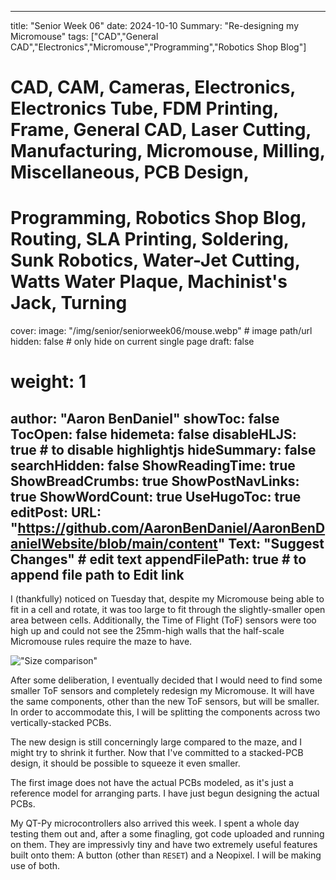 
---
title: "Senior Week 06"
date: 2024-10-10
Summary: "Re-designing my Micromouse"
tags: ["CAD","General CAD","Electronics","Micromouse","Programming","Robotics Shop Blog"]
# CAD, CAM, Cameras, Electronics, Electronics Tube, FDM Printing, Frame, General CAD, Laser Cutting, Manufacturing, Micromouse, Milling, Miscellaneous, PCB Design,
# Programming, Robotics Shop Blog, Routing, SLA Printing, Soldering, Sunk Robotics, Water-Jet Cutting, Watts Water Plaque, Machinist's Jack, Turning
cover:
    image: "/img/senior/seniorweek06/mouse.webp" # image path/url
    hidden: false # only hide on current single page
draft: false

# weight: 1
author: "Aaron BenDaniel"
showToc: false
TocOpen: false
hidemeta: false
disableHLJS: true # to disable highlightjs
hideSummary: false
searchHidden: false
ShowReadingTime: true
ShowBreadCrumbs: true
ShowPostNavLinks: true
ShowWordCount: true
UseHugoToc: true
editPost:
    URL: "https://github.com/AaronBenDaniel/AaronBenDanielWebsite/blob/main/content"
    Text: "Suggest Changes" # edit text
    appendFilePath: true # to append file path to Edit link
---

I (thankfully) noticed on Tuesday that, despite my Micromouse being able to fit in a cell and rotate, it was too large to fit through the slightly-smaller open area between cells. Additionally, the Time of Flight (ToF) sensors were too high up and could not see the 25mm-high walls that the half-scale Micromouse rules require the maze to have.

!["Size comparison"](/img/senior/seniorweek06/mice.webp)

After some deliberation, I eventually decided that I would need to find some smaller ToF sensors and completely redesign my Micromouse. It will have the same components, other than the new ToF sensors, but will be smaller. In order to accommodate this, I will be splitting the components across two vertically-stacked PCBs.

The new design is still concerningly large compared to the maze, and I might try to shrink it further. Now that I've committed to a stacked-PCB design, it should be possible to squeeze it even smaller.

The first image does not have the actual PCBs modeled, as it's just a reference model for arranging parts. I have just begun designing the actual PCBs.

My QT-Py microcontrollers also arrived this week. I spent a whole day testing them out and, after a some finagling, got code uploaded and running on them. They are impressivly tiny and have two extremely useful features built onto them: A button (other than `RESET`) and a Neopixel. I will be making use of both.
